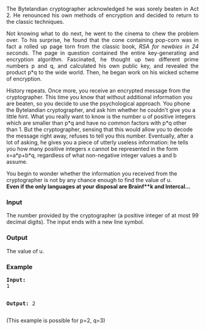 <p align="justify">
The Bytelandian cryptographer acknowledged he was sorely beaten in Act 2. He renounced his own methods of encryption and decided to return to the classic techniques.</p>
<p align="justify">
Not knowing what to do next, he went to the cinema to chew the problem over. To his surprise, he found that the cone containing pop-corn was in fact a rolled up page torn from the classic book, <i>RSA for newbies in 24 seconds</i>. The page in question contained the entire key-generating and encryption algorithm. Fascinated, he thought up two different prime numbers p and q, and calculated his own public key, and revealed the product p*q to the wide world. Then, he began work on his wicked scheme of encryption.
</p>
<p>
History repeats. Once more, you receive an encrypted message from the cryptographer. This time you know that without additional information you are beaten, so you decide to use the psychological approach. You phone the Bytelandian cryptographer, and ask him whether he couldn't give you a little hint. What you really want to know is the number u of positive integers which are smaller than p*q and have no common factors with p*q other than 1. But the cryptographer, sensing that this would allow you to decode the message right away, refuses to tell you this number. Eventually, after a lot of asking, he gives you a piece of utterly useless information: he tells you how many positive integers x cannot be represented in the form x=a*p+b*q, regardless of what non-negative integer values a and b assume.
</p><p>
You begin to wonder whether the information you received from the cryptographer is not by any chance enough to find the value of u.<br>
<b>Even if the only languages at your disposal are Brainf**k and Intercal...</b>
</p>
<h3>Input</h3>
<p align="justify">
The number provided by the cryptographer (a positive integer of at most 99 decimal digits). The input ends with a new line symbol.
</p>
<h3>Output</h3>
<p align="justify">
The value of u.
</p>
<h3>Example</h3>
<div align="left">
<pre><b><tt>Input:</tt></b>
1

<b><tt>Output:</tt></b>
2
</pre>
(This example is possible for p=2, q=3)</div>